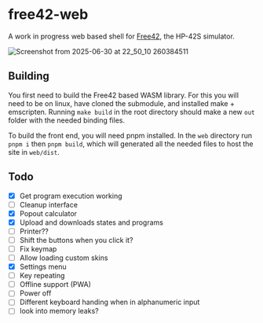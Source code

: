 # free42-web

A work in progress web based shell for [Free42](https://thomasokken.com/free42), the HP-42S simulator.

![Screenshot from 2025-06-30 at 22_50_10 260384511](https://github.com/user-attachments/assets/773875f2-d527-470f-9f3e-f0a37a45ee2d)

## Building

You first need to build the Free42 based WASM library.
For this you will need to be on linux, have cloned the submodule, and installed make + emscripten.
Running `make build` in the root directory should make a new `out` folder with the needed binding files.

To build the front end, you will need pnpm installed.
In the `web` directory run `pnpm i` then `pnpm build`, which will generated all the needed files to host the site in `web/dist`.

## Todo

- [x] Get program execution working
- [ ] Cleanup interface
- [x] Popout calculator
- [x] Upload and downloads states and programs
- [ ] Printer??
- [ ] Shift the buttons when you click it?
- [ ] Fix keymap
- [ ] Allow loading custom skins
- [x] Settings menu
- [ ] Key repeating
- [ ] Offline support (PWA)
- [ ] Power off
- [ ] Different keyboard handing when in alphanumeric input
- [ ] look into memory leaks?
